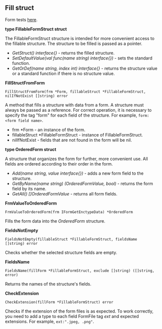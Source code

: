 ## Fill struct

Form tests [here](https://github.com/uwine4850/foozy/tree/master/tests/formtest).

__type FillableFormStruct struct__

The FillableFormStruct structure is intended for more convenient access to the fillable structure.
The structure to be filled is passed as a pointer.

* _GetStruct() interface{}_ - returns the filled structure.<br>
* _SetDefaultValue(val func(name string) interface{})_ - sets the standard function.<br>
* _GetOrDef(name string, index int) interface{}_ - returns the structure value or a standard function if there is no structure value.<br>

__FillStructFromForm__
```
FillStructFromForm(frm *Form, fillableStruct *FillableFormStruct, nilIfNotExist []string) error
```
A method that fills a structure with data from a form.
A structure must always be passed as a reference.
For correct operation, it is necessary to specify the tag "form" for each field of the structure. For example, `form:<form field name>`.
* frm *Form - an instance of the form.
* fillableStruct *FillableFormStruct - instance of FillableFormStruct.
* nilIfNotExist - fields that are not found in the form will be nil.

__type OrderedForm struct__

A structure that organizes the form for further, more convenient use. All fields are ordered according to their order in the form.

* _Add(name string, value interface{})_ - adds a new form field to the structure.<br>
* _GetByName(name string) (OrderedFormValue, bool)_ - returns the form field by its name.<br>
* _GetAll() []OrderedFormValue_ - returns all form fields.<br>

__FrmValueToOrderedForm__
```
FrmValueToOrderedForm(frm IFormGetEnctypeData) *OrderedForm
```
Fills the form data into the *OrderedForm* structure.

__FieldsNotEmpty__
```
FieldsNotEmpty(fillableStruct *FillableFormStruct, fieldsName []string) error
```
Checks whether the selected structure fields are empty.

__FieldsName__
```
FieldsName(fillForm *FillableFormStruct, exclude []string) ([]string, error)
```
Returns the names of the structure's fields.

__CheckExtension__
```
CheckExtension(fillForm *FillableFormStruct) error
```
Checks if the extension of the form files is as expected. To work correctly, you need to add a type to each field 
FormFile tag *ext* and expected extensions. For example, `ext:".jpeg, .png"`.
